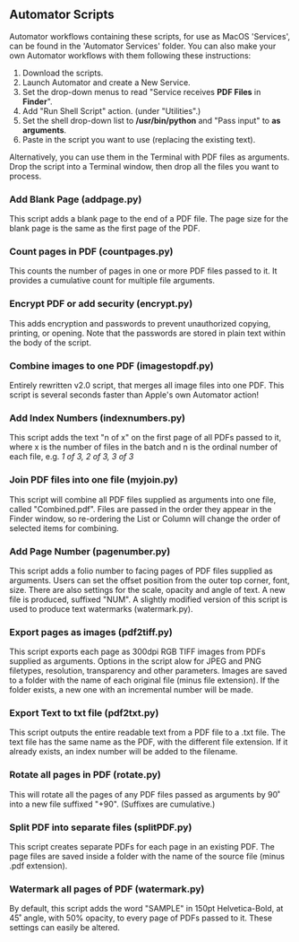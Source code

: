 ## Automator Scripts

Automator workflows containing these scripts, for use as MacOS 'Services', can be found in the 'Automator Services' folder. You can also make your own Automator workflows with them following these instructions:
1. Download the scripts.
2. Launch Automator and create a New Service.
3. Set the drop-down menus to read "Service receives **PDF Files** in **Finder**".
4. Add "Run Shell Script" action. (under "Utilities".)
5. Set the shell drop-down list to **/usr/bin/python** and "Pass input" to **as arguments**.
6. Paste in the script you want to use (replacing the existing text). 

Alternatively, you can use them in the Terminal with PDF files as arguments. Drop the script into a Terminal window, then drop all the files you want to process.

### Add Blank Page (addpage.py)
This script adds a blank page to the end of a PDF file. The page size for the blank page is the same as the first page of the PDF.

### Count pages in PDF (countpages.py)
This counts the number of pages in one or more PDF files passed to it. It provides a cumulative count for multiple file arguments.

### Encrypt PDF or add security (encrypt.py)
This adds encryption and passwords to prevent unauthorized copying, printing, or opening. Note that the passwords are stored in plain text within the body of the script.

### Combine images to one PDF (imagestopdf.py)
Entirely rewritten v2.0 script, that merges all image files into one PDF. This script is several seconds faster than Apple's own Automator action!

### Add Index Numbers (indexnumbers.py)
This script adds the text "n of x" on the first page of all PDFs passed to it, where x is the number of files in the batch and n is the ordinal number of each file, e.g. _1 of 3, 2 of 3, 3 of 3_

### Join PDF files into one file (myjoin.py)
This script will combine all PDF files supplied as arguments into one file, called "Combined.pdf". Files are passed in the order they appear in the Finder window, so re-ordering the List or Column will change the order of selected items for combining.

### Add Page Number (pagenumber.py)
This script adds a folio number to facing pages of PDF files supplied as arguments. Users can set the offset position from the outer top corner, font, size. There are also settings for the scale, opacity and angle of text. A new file is produced, suffixed "NUM". A slightly modified version of this script is used to produce text watermarks (watermark.py).

### Export pages as images (pdf2tiff.py)
This script exports each page as 300dpi RGB TIFF images from PDFs supplied as arguments. Options in the script alow for JPEG and PNG filetypes, resolution, transparency and other parameters. Images are saved to a folder with the name of each original file (minus file extension). If the folder exists, a new one with an incremental number will be made.

### Export Text to txt file (pdf2txt.py)
This script outputs the entire readable text from a PDF file to a .txt file. The text file has the same name as the PDF, with the different file extension. If it already exists, an index number will be added to the filename.

### Rotate all pages in PDF (rotate.py)
This will rotate all the pages of any PDF files passed as arguments by 90˚ into a new file suffixed "+90". (Suffixes are cumulative.)

### Split PDF into separate files (splitPDF.py)
This script creates separate PDFs for each page in an existing PDF. The page files are saved inside a folder with the name of the source file (minus .pdf extension). 

### Watermark all pages of PDF (watermark.py)
By default, this script adds the word "SAMPLE" in 150pt Helvetica-Bold, at 45˚ angle, with 50% opacity, to every page of PDFs passed to it. These settings can easily be altered.
